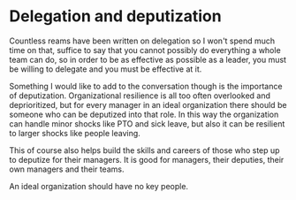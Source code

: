 # Delegation and deputization

Countless reams have been written on delegation so I won't spend much time on that, suffice to say that you cannot possibly do everything a whole team can do, so in order to be as effective as possible as a leader, you must be willing to delegate and you must be effective at it.

Something I would like to add to the conversation though is the importance of deputization. Organizational resilience is all too often overlooked and deprioritized, but for every manager in an ideal organization there should be someone who can be deputized into that role. In this way the organization can handle minor shocks like PTO and sick leave, but also it can be resilient to larger shocks like people leaving.

This of course also helps build the skills and careers of those who step up to deputize for their managers. It is good for managers, their deputies, their own managers and their teams.

An ideal organization should have no key people.
